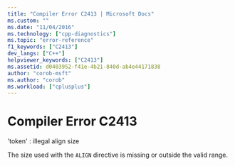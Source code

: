 ```yaml
---
title: "Compiler Error C2413 | Microsoft Docs"
ms.custom: ""
ms.date: "11/04/2016"
ms.technology: ["cpp-diagnostics"]
ms.topic: "error-reference"
f1_keywords: ["C2413"]
dev_langs: ["C++"]
helpviewer_keywords: ["C2413"]
ms.assetid: d0403952-f41e-4b21-840d-ab4e44171838
author: "corob-msft"
ms.author: "corob"
ms.workload: ["cplusplus"]
---
```

# Compiler Error C2413
'token' : illegal align size  
  
 The size used with the `ALIGN` directive is missing or outside the valid range.
